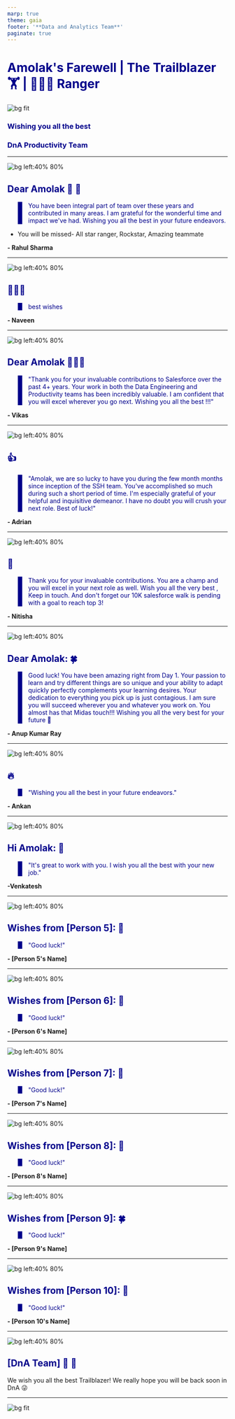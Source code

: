 ```yaml
---
marp: true
theme: gaia
footer: '**Data and Analytics Team**'
paginate: true
---
```



#  Amolak's Farewell | The Trailblazer 🏋️ | 🌟🌟🌟 Ranger


![bg fit](https://www.salesforce.com/blog/wp-content/uploads/sites/2/2024/04/2024-05-360Blog-MascotGroup-1500x844-WithoutGenie.png?w=889&h=500)


### Wishing you all the best

### DnA Productivity Team

---

![bg left:40% 80%](https://rahulcodewiz.github.io/amolak_farewell/images/10.jpg)
## Dear Amolak 💐 🤟


> You have been integral part of team over these years and contributed in many areas. I am grateful for the wonderful time and impact we've had. Wishing you all the best in your future endeavors.

- You will be missed- All star ranger, Rockstar, Amazing teammate


**- Rahul Sharma**

---


![bg left:40% 80%](https://rahulcodewiz.github.io/amolak_farewell/images/2.jpg)
## 🌟🌟🌟

> best wishes

**- Naveen**

---


![bg left:40% 80%](https://rahulcodewiz.github.io/amolak_farewell/images/IMG-20231029-WA0018.jpg)
## Dear Amolak 🌟🌟🌟

> "Thank you for your invaluable contributions to Salesforce over the past 4+ years. Your work in both the Data Engineering and Productivity teams has been incredibly valuable. I am confident that you will excel wherever you go next. Wishing you all the best !!!"

**- Vikas**

---

![bg left:40% 80%](https://www.salesforce.com/blog/wp-content/uploads/sites/2/2021/12/2021-12-360Blog-2D-IndividualIllustrations-Astro.png)

## 👍

> "Amolak, we are so lucky to have you during the few month months since inception of the SSH team.  You've accomplished so much during such a short period of time.  I'm especially grateful of your helpful and inquisitive demeanor.  I have no doubt you will crush your next role.  Best of luck!"

**- Adrian**


---

![bg left:40% 80%](https://rahulcodewiz.github.io/amolak_farewell/images/6.jpg)

## 💫

> Thank you for your invaluable contributions. You are a champ and you will excel in your next role as well. Wish you all the very best , Keep in touch. And don't forget our 10K salesforce walk is pending with a goal to reach top  3!

**- Nitisha**

---

![bg left:40% 80%](https://rahulcodewiz.github.io/amolak_farewell/images/6.jpg)

## Dear Amolak: 🍀

> Good luck! You have been amazing right from Day 1. Your passion to learn and try different things are so unique and your ability to adapt quickly perfectly complements your learning desires. Your dedication to everything you pick up is just contagious. I am sure you will succeed wherever you and whatever you work on. You almost has that Midas touch!!! Wishing you all the very best for your future 🚀 

**- Anup Kumar Ray**

---

![bg left:40% 80%](https://www.salesforce.com/blog/wp-content/uploads/sites/2/2021/12/2021-12-360Blog-2D-IndividualIllustrations-Ruth.png)

## 🔥

> "Wishing you all the best in your future endeavors."

**- Ankan**

---

![bg left:40% 80%](https://www.salesforce.com/blog/wp-content/uploads/sites/2/2023/05/2023-05-360Blog-ContextualDriver-Zig-567x844-1.png)

## Hi Amolak: 🌈

> "It's great to work with you. I wish you all the best with your new job."

**-Venkatesh**

---

![bg left:40% 80%](https://example.com/codey-mascot.jpg)
## Wishes from [Person 5]: 🎯

> "Good luck!"

**- [Person 5's Name]**

---

![bg left:40% 80%](https://example.com/astro-mascot.jpg)
## Wishes from [Person 6]: 🚀

> "Good luck!"

**- [Person 6's Name]**

---

![bg left:40% 80%](https://example.com/codey-mascot.jpg)
## Wishes from [Person 7]: 🌻

> "Good luck!"

**- [Person 7's Name]**

---

![bg left:40% 80%](https://example.com/astro-mascot.jpg)
## Wishes from [Person 8]: 🤗

> "Good luck!"

**- [Person 8's Name]**

---

![bg left:40% 80%](https://example.com/codey-mascot.jpg)
## Wishes from [Person 9]: 🍀

> "Good luck!"

**- [Person 9's Name]**

---

![bg left:40% 80%](https://example.com/astro-mascot.jpg)
## Wishes from [Person 10]: 💐

> "Good luck!"

**- [Person 10's Name]**

---
![bg left:40% 80%](https://rahulcodewiz.github.io/amolak_farewell/images/N.png)

## [DnA Team] 💼 🌟

We wish you all the best Trailblazer! We really hope you will be back soon in DnA 😜

---

![bg fit](https://www.appdraft.com/wp-content/uploads/2021/11/character-hearts.png)



<style>
@import url('https://fonts.googleapis.com/css2?family=Caveat:wght@400;700&display=swap');
section {
  font-family: 'Caveat', cursive;
  background-color: lightblue;
}
h1, h2, h3, h4 {
  color: darkblue;
}
blockquote {
  border-left: 10px solid darkblue;
  color: darkblue;
}

/* Slide-specific styles */
section:nth-of-type(1) {
  animation: fadeIn 2s;
}
section:nth-of-type(2) {
  animation: slideInLeft 2s;
}
section:nth-of-type(3) {
  animation: slideInRight 2s;
}
section:nth-of-type(4) {
  animation: bounceIn 2s;
}
section:nth-of-type(5) {
  animation: zoomIn 2s;
}
section:nth-of-type(6) {
  animation: rotateIn 2s;
}
section:nth-of-type(7) {
  animation: slideInUp 2s;
}
section:nth-of-type(8) {
  animation: flipInX 2s;
}
section:nth-of-type(9) {
  animation: flipInY 2s;
}
section:nth-of-type(10) {
  animation: lightSpeedIn 2s;
}
section:nth-of-type(11) {
  animation: jackInTheBox 2s;
}
section:nth-of-type(12) {
  animation: rollIn 2s;
}

/* Keyframes for animations */
@keyframes fadeIn {
  from { opacity: 0; }
  to { opacity: 1; }
}
@keyframes slideInLeft {
  from { transform: translateX(-100%); }
  to { transform: translateX(0); }
}
@keyframes slideInRight {
  from { transform: translateX(100%); }
  to { transform: translateX(0); }
}
@keyframes bounceIn {
  from, 20%, 40%, 60%, 80%, to {
    animation-timing-function: cubic-bezier(0.215, 0.610, 0.355, 1.000);
  }
  0% {
    opacity: 0;
    transform: scale3d(.3, .3, .3);
  }
  20% {
    transform: scale3d(1.1, 1.1, 1.1);
  }
  40% {
    transform: scale3d(.9, .9, .9);
  }
  60% {
    opacity: 1;
    transform: scale3d(1.03, 1.03, 1.03);
  }
  80% {
    transform: scale3d(.97, .97, .97);
  }
  to {
    opacity: 1;
    transform: scale3d(1, 1, 1);
  }
}
@keyframes zoomIn {
  from { opacity: 0; transform: scale(.3); }
  50% { opacity: 1; }
}
@keyframes rotateIn {
  from { transform: rotate3d(0, 0, 1, -200deg); opacity: 0; }
  to { transform: rotate3d(0, 0, 1, 0deg); opacity: 1; }
}
@keyframes slideInUp {
  from { transform: translateY(100%); }
  to { transform: translateY(0); }
}
@keyframes flipInX {
  from {
    transform: perspective(400px) rotateX(90deg);
    animation-timing-function: ease-in;
    opacity: 0;
  }
  40% {
    transform: perspective(400px) rotateX(-10deg);
    animation-timing-function: ease-in;
    opacity: 1;
  }
  70% {
    transform: perspective(400px) rotateX(10deg);
    animation-timing-function: ease-in;
  }
  to {
    transform: perspective(400px) rotateX(0);
    animation-timing-function: ease-in;
  }
}
@keyframes flipInY {
  from {
    transform: perspective(400px) rotateY(90deg);
    animation-timing-function: ease-in;
    opacity: 0;
  }
  40% {
    transform: perspective(400px) rotateY(-10deg);
    animation-timing-function: ease-in;
    opacity: 1;
  }
  70% {
    transform: perspective(400px) rotateY(10deg);
    animation-timing-function: ease-in;
  }
  to {
    transform: perspective(400px) rotateY(0);
    animation-timing-function: ease-in;
  }
}
@keyframes lightSpeedIn {
  from {
    transform: translate3d(100%, 0, 0) skewX(-30deg);
    opacity: 0;
  }
  60% {
    transform: skewX(20deg);
    opacity: 1;
  }
  80% {
    transform: skewX(-5deg);
    opacity: 1;
  }
  to {
    transform: none;
    opacity: 1;
  }
}
@keyframes jackInTheBox {
  from {
    opacity: 0;
    transform: scale(0.1) rotate(30deg);
    transform-origin: center bottom;
  }
  50% {
    transform: rotate(-10deg);
  }
  70% {
    transform: rotate(3deg);
  }
  to {
    opacity: 1;
    transform: scale(1);
  }
}
@keyframes rollIn {
  from {
    opacity: 0;
    transform: translate3d(-100%, 0, 0) rotate3d(0, 0, 1, -120deg);
  }
  to {
    opacity: 1;
    transform: none;
  }
}

</style>
